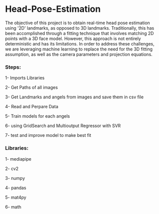 # Head-Pose-Estimation
The objective of this project is to obtain real-time head pose estimation using '2D' landmarks, as opposed to 3D landmarks. Traditionally, this has been accomplished through a fitting technique that involves matching 2D points with a 3D face model. However, this approach is not entirely deterministic and has its limitations. In order to address these challenges, we are leveraging machine learning to replace the need for the 3D fitting assumption, as well as the camera parameters and projection equations.

### Steps:

1- Imports Libraries

2- Get Paths of all images

3- Get Landmarks and angels from images and save them in csv file

4- Read and Perpare Data

5- Train models for each angels

6- using GridSearch and Multioutput Regressor with SVR

7- test and improve model to make best fit

### Libraries:

1- mediapipe

2- cv2

3- numpy

4- pandas

5- mat4py

6- math

